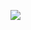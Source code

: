 [![](https://raw.githubusercontent.com/lutfumertceylan/lutfumertceylan/main/chat.svg)](https://www.linkedin.com/in/lutfumertceylan/)

<!--- Maybe in future
[![Linkedin Badge](https://img.shields.io/badge/-Artem%20Kulikov-e9e9e9?style=flat&logo=Linkedin&logoColor=blue&link=https://www.linkedin.com/in/lutfumertceylan/)](https://www.linkedin.com/in/lutfumertceylan/) 
[![Gmail Badge](https://img.shields.io/badge/-lutfu.mertceylan@owasp.org-e9e9e9?style=flat&logo=Gmail&logoColor=red&link=mailto:lutfu.mertceylan@owasp.org)](mailto:lutfu.mertceylan@owasp.org)

### :fire: My Stats :
[![Anurag's GitHub stats](https://github-readme-stats.vercel.app/api?username=lutfumertceylan&count_private=true&show_icons=true&theme=gruvbox&hide=stars,issues)](https://github.com/anuraghazra/github-readme-stats)
[![Top Langs](https://github-readme-stats.vercel.app/api/top-langs/?username=lutfumertceylan&layout=compact&theme=gruvbox)](https://github.com/anuraghazra/github-readme-stats)

[![GitHub Streak](https://github-readme-streak-stats.herokuapp.com?user=lutfumertceylan&theme=gruvbox)](https://git.io/streak-stats)


![Metrics](https://metrics.lecoq.io/lutfumertceylan)


<p align="center">
  <a href="http://twitter.com/lutfumertceylan">
    <img src="https://img.shields.io/twitter/follow/lutfumertceylan?label=Twitter&logo=twitter&style=for-the-badge" />
  </a>
  <a href="https://github.com/lutfumertceylan?tab=followers">
    <img src="https://img.shields.io/github/followers/lutfumertceylan?label=Followers&logo=GitHub&style=for-the-badge" alt="GitHub badge" />
  </a>
</p>

------

<h2>Write-ups</h2>

<h4>2021</h4>
<a href="https://lutfumertceylan.com.tr/posts/race-condition-limit-bypass/">EN | Race Condition to Users Limit Bypass in Add User Function</a><br>

<h4>2020</h4>
<a href="https://lutfumertceylan.com.tr/posts/acc-takeover-web-cache-xss/">EN | Account Takeover via Web Cache Poisoning based Reflected XSS</a><br>
<a href="https://lutfumertceylan.com.tr/posts/clickjacking-acc-takeover-drag-drop/">EN | Clickjacking to Account Takeover via Drag&Drop</a><br>
<a href="https://lutfumertceylan.com.tr/posts/alertbox-manipulation-base64/">EN | Alert-box Message Content Manipulation based Base64</a><br>
<a href="https://lutfumertceylan.com.tr/posts/ato-and-data-leakage-via-cors-misc/">EN | Account Takeover and Sensitive Data Leakage via CORS Misconfiguration</a><br>
<a href="https://lutfumertceylan.com.tr/posts/stored-xss-with-password-recovery-page/">EN | Stored XSS with Password Recovery Page</a><br>

-->

